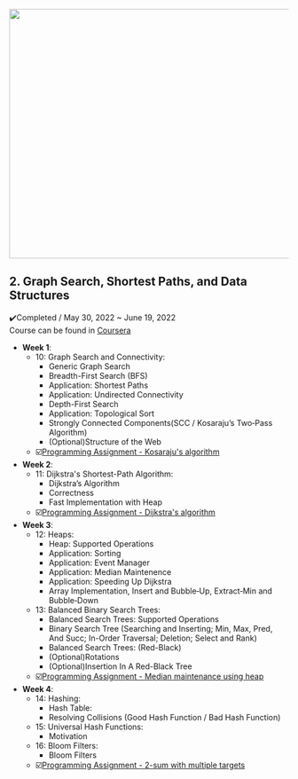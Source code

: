 <p align = "center">
<img src = "https://user-images.githubusercontent.com/63603383/184524384-9062a1c5-4623-40ad-a66d-803b623521bd.png" width = "600" height = "450" />
</p>


## 2. Graph Search, Shortest Paths, and Data Structures
✔️Completed / May 30, 2022 ~ June 19, 2022<br>
Course can be found in [Coursera](https://www.coursera.org/learn/algorithms-graphs-data-structures)


- <strong>Week 1</strong>:
  - 10: Graph Search and Connectivity:
    - Generic Graph Search
    - Breadth-First Search (BFS)
    - Application: Shortest Paths
    - Application: Undirected Connectivity
    - Depth-First Search
    - Application: Topological Sort
    - Strongly Connected Components(SCC / Kosaraju’s Two‐Pass Algorithm)
    - (Optional)Structure of the Web
  - ☑️[Programming Assignment - Kosaraju's algorithm](https://github.com/AhnJunYeong0319/stanford-algorithms-specialization/blob/main/Course2/Week1/Course2_PA1.ipynb)
- <strong>Week 2</strong>:
  - 11: Dijkstra's Shortest-Path Algorithm:
    - Dijkstra’s Algorithm
    - Correctness
    - Fast Implementation with Heap
  - ☑️[Programming Assignment - Dijkstra's algorithm](https://github.com/AhnJunYeong0319/stanford-algorithms-specialization/blob/main/Course2/Week2/Course2_PA2.ipynb)
- <strong>Week 3</strong>:
  - 12: Heaps:
    - Heap: Supported Operations
    - Application: Sorting
    - Application: Event Manager
    - Application: Median Maintenence
    - Application: Speeding Up Dijkstra
    - Array Implementation, Insert and Bubble‐Up, Extract‐Min and Bubble‐Down
  - 13: Balanced Binary Search Trees:
    - Balanced Search Trees: Supported Operations
    - Binary Search Tree (Searching and Inserting; Min, Max, Pred, And Succ; In-Order Traversal; Deletion; Select and Rank)
    - Balanced Search Trees: (Red-Black)
    - (Optional)Rotations
    - (Optional)Insertion In A Red-Black Tree
  - ☑️[Programming Assignment - Median maintenance using heap](https://github.com/AhnJunYeong0319/stanford-algorithms-specialization/blob/main/Course2/Week3/Course2_PA3.ipynb)
- <strong>Week 4</strong>:
  - 14: Hashing:
    - Hash Table:
    - Resolving Collisions (Good Hash Function / Bad Hash Function)
  - 15: Universal Hash Functions:
    - Motivation
  - 16: Bloom Filters:
    - Bloom Filters
  - ☑️[Programming Assignment - 2-sum with multiple targets](https://github.com/AhnJunYeong0319/stanford-algorithms-specialization/blob/main/Course2/Week4/Course2_PA4.ipynb)
